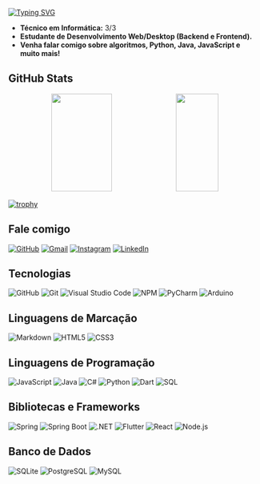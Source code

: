 
[![Typing SVG](https://readme-typing-svg.herokuapp.com/?color=007bff&size=35&center=true&vCenter=true&width=1000&lines=Ol%C3%A1%2C+meu+nome+%C3%A9+Renan+Oliveira+Nunes%3B+Sou+estudante+de+T.I+e+programador%3B+Seja+bem-vindo(a)+:0)](https://git.io/typing-svg)

- **Técnico em Informática:** 3/3  
- **Estudante de Desenvolvimento Web/Desktop (Backend e Frontend).**  
- **Venha falar comigo sobre algoritmos, Python, Java, JavaScript e muito mais!**  

## GitHub Stats
<div align="center">  
  <img width="49%" height="195px" src="https://github-readme-stats.vercel.app/api?username=Renandev20&show_icons=true&count_private=true&hide_border=true&title_color=fffB&icon_color=37026B&text_color=c9d1d9&bg_color=0d1117" alt=" "/> 
  <img width="41%" height="195px" src="https://github-readme-stats.vercel.app/api/top-langs/?username=Renandev20&layout=compact&hide_border=true&title_color=fff&text_color=ffff&bg_color=0d1117" />
</div>

[![trophy](https://github-profile-trophy.vercel.app/?username=renandev20&theme=onedark)](https://github.com/ryo-ma/github-profile-trophy)

## Fale comigo
[![GitHub](https://img.shields.io/badge/GitHub-3f3f3f?style=for-the-badge&logo=github)](https://github.com/Renandev20)
[![Gmail](https://img.shields.io/badge/Gmail-3f3f3f?style=for-the-badge&logo=gmail&logoColor=red)](mailto:renanoliveiranunes398@gmail.com)
[![Instagram](https://img.shields.io/badge/Instagram-3f3f3f?style=for-the-badge&logo=instagram&logoColor=white)](https://www.instagram.com/j.renan._//)
[![LinkedIn](https://img.shields.io/badge/LinkedIn-3f3f3f?style=for-the-badge&logo=linkedin&logoColor=0A66C2)](https://www.linkedin.com/in/renan-oliveira-nunes-944aa1292/)

## Tecnologias
![GitHub](https://img.shields.io/badge/GitHub-181717?style=for-the-badge&logo=github&logoColor=white)
![Git](https://img.shields.io/badge/Git-F05032?style=for-the-badge&logo=git&logoColor=white)
![Visual Studio Code](https://img.shields.io/badge/Visual_Studio_Code-007ACC?style=for-the-badge&logo=visualstudiocode&logoColor=white)
![NPM](https://img.shields.io/badge/NPM-CB3837?style=for-the-badge&logo=npm&logoColor=white)
![PyCharm](https://img.shields.io/badge/PyCharm-000000?style=for-the-badge&logo=pycharm&logoColor=white)
![Arduino](https://img.shields.io/badge/Arduino-00979D?style=for-the-badge&logo=arduino&logoColor=white)

## Linguagens de Marcação
![Markdown](https://img.shields.io/badge/Markdown-3f3f3f?style=for-the-badge&logo=markdown)
![HTML5](https://img.shields.io/badge/HTML5-3f3f3f?style=for-the-badge&logo=html5)
![CSS3](https://img.shields.io/badge/CSS3-3f3f3f?style=for-the-badge&logo=css3&logoColor=1572B6)

## Linguagens de Programação
![JavaScript](https://img.shields.io/badge/JavaScript-3f3f3f?style=for-the-badge&logo=javascript&logoColor=F7DF1E)
![Java](https://img.shields.io/badge/Java-3f3f3f?style=for-the-badge&logo=java&logoColor=007396)
![C#](https://img.shields.io/badge/C%23-3f3f3f?style=for-the-badge&logo=csharp&logoColor=239120)
![Python](https://img.shields.io/badge/Python-3f3f3f?style=for-the-badge&logo=python&logoColor=3776AB)
![Dart](https://img.shields.io/badge/Dart-3f3f3f?style=for-the-badge&logo=dart&logoColor=0175C2)
![SQL](https://img.shields.io/badge/SQL-3f3f3f?style=for-the-badge&logo=microsoftsqlserver&logoColor=CC2927)

## Bibliotecas e Frameworks
![Spring](https://img.shields.io/badge/Spring-3f3f3f?style=for-the-badge&logo=spring)
![Spring Boot](https://img.shields.io/badge/Spring_Boot-3f3f3f?style=for-the-badge&logo=springboot&logoColor=239120)
![.NET](https://img.shields.io/badge/.NET-3f3f3f?style=for-the-badge&logo=dotnet&logoColor=512BD4)
![Flutter](https://img.shields.io/badge/Flutter-3f3f3f?style=for-the-badge&logo=flutter&logoColor=02569B)
![React](https://img.shields.io/badge/React-3f3f3f?style=for-the-badge&logo=react&logoColor=61DAFB)
![Node.js](https://img.shields.io/badge/Node.js-3f3f3f?style=for-the-badge&logo=node.js&logoColor=339933)

## Banco de Dados
![SQLite](https://img.shields.io/badge/SQLite-3f3f3f?style=for-the-badge&logo=sqlite&logoColor=003B57)
![PostgreSQL](https://img.shields.io/badge/PostgreSQL-3f3f3f?style=for-the-badge&logo=postgresql&logoColor=336791)
![MySQL](https://img.shields.io/badge/MySQL-3f3f3f?style=for-the-badge&logo=mysql&logoColor=4479A1)
